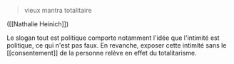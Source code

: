 > vieux mantra totalitaire

([[Nathalie Heinich]])

Le slogan tout est politique comporte notamment l'idée que l'intimité est politique, ce qui n'est pas faux. En revanche, exposer cette intimité sans le [[consentement]] de la personne relève en effet du totalitarisme.  